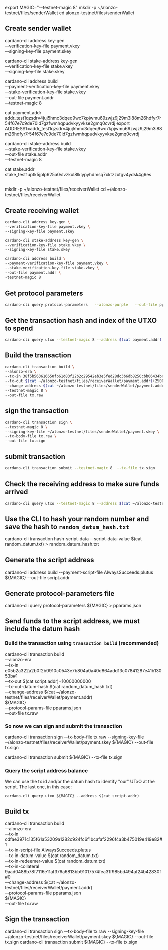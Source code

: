 export MAGIC="--testnet-magic 8"
mkdir -p ~/alonzo-testnet/files/senderWallet
cd alonzo-testnet/files/senderWallet

## Create sender wallet

cardano-cli address key-gen \
--verification-key-file payment.vkey \
--signing-key-file payment.skey

cardano-cli stake-address key-gen \
--verification-key-file stake.vkey \
--signing-key-file stake.skey

cardano-cli address build \
--payment-verification-key-file payment.vkey \
--stake-verification-key-file stake.vkey \
--out-file payment.addr \
--testnet-magic 8

cat payment.addr
addr_test1qzsdrv4juj5hmc3dqeq9wc7kpjwmu69zwjz9j29m3l88m26hdfyr7r54f67e7c9de70ld7gzfwmhqpudvkyyvkse2gmq0cvrdj
export ADDRESS1=addr_test1qzsdrv4juj5hmc3dqeq9wc7kpjwmu69zwjz9j29m3l88m26hdfyr7r54f67e7c9de70ld7gzfwmhqpudvkyyvkse2gmq0cvrdj

cardano-cli stake-address build \
--stake-verification-key-file stake.vkey \
--out-file stake.addr \
--testnet-magic 8

cat stake.addr
stake_test1uptk5jplp625a0vlvzkul8lklypyhdmsq7xktzzxtgv4ydsk4g6es

##
mkdir -p ~/alonzo-testnet/files/receiverWallet
cd ~/alonzo-testnet/files/receiverWallet


## Create receiving wallet
```bash
cardano-cli address key-gen \
--verification-key-file payment.vkey \
--signing-key-file payment.skey
```

```bash
cardano-cli stake-address key-gen \
--verification-key-file stake.vkey \
--signing-key-file stake.skey
```

```bash
cardano-cli address build \
--payment-verification-key-file payment.vkey \
--stake-verification-key-file stake.vkey \
--out-file payment.addr \
-testnet-magic 8
```
## Get protocol parameters
```bash
cardano-cli query protocol-parameters   --alonzo-purple   --out-file pparams.json
```
## Get the transaction hash and index of the UTXO to spend
```bash
cardano-cli query utxo --testnet-magic 8 --address $(cat payment.addr)
```

## Build the transaction

```bash
cardano-cli transaction build \
--alonzo-era \
--tx-in 38f5b563616650fb61d83f22b2c29542eb3e5fed28dc3b6db8250cbb06434bc5#0 \
--tx-out $(cat ~/alonzo-testnet/files/receiverWallet/payment.addr)+25000000000 \
--change-address $(cat ~/alonzo-testnet/files/senderWallet/payment.addr) \
--testnet-magic 8 \
--out-file tx.raw
```

## sign the transaction

```bash
cardano-cli transaction sign \
--testnet-magic 8 \
--signing-key-file ~/alonzo-testnet/files/senderWallet/payment.skey \
--tx-body-file tx.raw \
--out-file tx.sign
```

## submit transaction

```bash
cardano-cli transaction submit --testnet-magic 8  --tx-file tx.sign
```

## Check the receiving address to make sure funds arrived

```bash
cardano-cli query utxo --testnet-magic 8 --address $(cat ~/alonzo-testnet/files/receiverWallet/payment.addr)
```

## Use the CLI to hash your random number and save the hash to `random_datum_hash.txt`

cardano-cli transaction hash-script-data --script-data-value $(cat random_datum.txt) > random_datum_hash.txt


## Generate the script address

cardano-cli address build --payment-script-file AlwaysSucceeds.plutus ${MAGIC} --out-file script.addr

## Generate protocol-parameters file

cardano-cli query protocol-parameters ${MAGIC} > pparams.json

## Send funds to the script address, we must include the datum hash

### Build the transaction using `transaction build` (recommended)
      
cardano-cli transaction build \
--alonzo-era \
--tx-in e05b2a322a2b0f2b0910c0543e7b804a0a40d864add13c07841287e41b13053b#1 \
--tx-out $(cat script.addr)+10000000000 \
--tx-out-datum-hash $(cat random_datum_hash.txt) \
--change-address $(cat ~/alonzo-testnet/files/receiverWallet/payment.addr) \
${MAGIC} \
--protocol-params-file pparams.json \
--out-file tx.raw

### So now we can sign and submit the transaction

cardano-cli transaction sign --tx-body-file tx.raw --signing-key-file ~/alonzo-testnet/files/receiverWallet/payment.skey ${MAGIC} --out-file tx.sign

cardano-cli transaction submit ${MAGIC} --tx-file tx.sign

### Query the script address balance

We can use the tx id and/or the datum hash to identify "our" UTxO at the script. The last one, in this case:

    cardano-cli query utxo ${MAGIC} --address $(cat script.addr)

## Build tx

 cardano-cli transaction build \
 --alonzo-era \
 --tx-in cdfae3971c135f61a53209a1282c924fc6f1bcafaf2296f4a3b475019e419e82#1 \
 --tx-in-script-file AlwaysSucceeds.plutus \
 --tx-in-datum-value $(cat random_datum.txt) \
 --tx-in-redeemer-value $(cat random_datum.txt) \
 --tx-in-collateral 9aad0488b78f7116e11af376a6813bb91017574fea31f985bd494af24b42830f#0 \
 --change-address $(cat ~/alonzo-testnet/files/receiverWallet/payment.addr) \
 --protocol-params-file pparams.json \
 ${MAGIC} \
 --out-file tx.raw

## Sign the transaction

cardano-cli transaction sign --tx-body-file tx.raw --signing-key-file ~/alonzo-testnet/files/receiverWallet/payment.skey ${MAGIC} --out-file tx.sign
cardano-cli transaction submit ${MAGIC} --tx-file tx.sign
